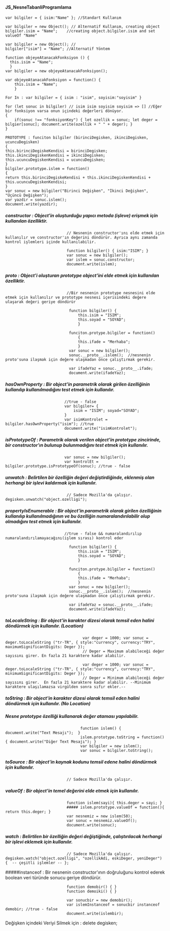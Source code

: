 #### JS_NesneTabanliProgramlama

    var bilgiler = { isim:"Name" }; //Standart Kullanım

    var bilgiler = new Object(); // Alternatif Kullanım, creating object
    bilgiler.isim = "Name";    //creating object.bilgiler.isim and set valueOf "Name"

    var bilgiler = new Object(); //
    bilgiler["isim"] = "Name"; //Alternatif Yöntem

    function objeyeAtanacakFonksiyon () {
      this.isim = "Name";
      }
    var bilgiler = new objeyeAtanacakFonksiyon();

    var objeyeAtanacakFonksiyon = function() {
        this.isim = "Name";
        }

    For In : var bilgiler = { isim : "isim", soyisim:"soyisim" }

    for (let sonuc in bilgiler) // isim isim soyisim soyisim => [] //Eğer bir fonksiyon varsa onun içindeki değerleri dönüyor. 
    {
        if(sonuc !== "fonksiyonKey") { let ozellik = sonuc; let deger = bilgier[sonuc]; document.write(ozellik + " " + deger); } 
    }

    PROTOTYPE : funciton bilgiler (birinciDegisken, ikinciDegisken, ucuncuDegisken) 
    { 
    this.birinciDegiskeKendisi = birinciDegisken; this.ikinciDegiskenKendisi = ikinciDegisken; this.ucuncuDegiskenKendisi = ucuncuDegisken; 
    }
    bilgiler.prototype.islem = function() 
    { 
    return this.birinciDegiskeKendisi + this.ikinciDegiskenKendisi + this.ucuncuDegiskenKendisi; 
    } 
    var sonuc = new bilgiler("Birinci Değişken", "İkinci Değişken", "Üçüncü Değişken"); 
    var yazdir = sonuc.islem(); 
    document.write(yazdir);

##### constructor            : Object'in oluşturduğu yapıcı metoda (işleve) erişmek için kullanılan özelliktir. 
                               // Nesnenin constructor'ını elde etmek için kullanılır ve constructor'ın değerini döndürür. Ayrıca aynı zamanda kontrol işlemleri içinde kullanılabilir.

                               function bilgiler() { isim:"ISIM"; }
                               var sonuc = new bilgiler();
                               var islem = sonuc.constructor; 
                               document.write(islem);  

##### __proto__              : Object'i oluşturan prototype object'ini elde etmek için kullanılan özelliktir. 
                               //Bir nesnenin prototype nesnesini elde etmek için kullanılır ve prototype nesnesi içerisindeki değere ulaşarak değeri geriye döndürür

                                function bilgiler() {
                                    this.isim = "ISIM";
                                    this.soyad = "SOYAD";
                                    }
                                    
                                funciton.protype.bilgiler = function() 
                                    {
                                    this.ifade = "Merhaba";
                                    }
                                var sonuc = new bilgiler();
                                sonuc.__proto__.islem();  //nesnenin proto'suna ilaşmak için değere ulaşmadan önce çalıştırmak gerekir.
                                
                                var ifadeYaz = sonuc.__proto__.ifade; 
                                document.write(ifadeYaz);



##### hasOwnProperty         : Bir object'in parametrik olarak girilen özelliğinin kullanılıp kullanılmadığını test etmek için kullanılır. 
                              //true - false
                              var bilgiler= {
                                  isim = "ISIM"; soyad="SOYAD";
                              }
                              var isimKontrolet = bilgiler.hasOwnProperty("isim"); //true
                              document.write("isimKontrolet");

##### isPrototypeOf          : Parametrik olarak verilen object'in prototype zincirinde, bir constructor'ın bulunup bulunmadığını test etmek için kullanılır.
                              var sonuc = new bilgiler();
                              var kontrolEt = bilgiler.prototype.isPrototypeOf(sonuc); //true - false

##### unwatch                : Belirtilen bir özelliğin değeri değiştirdiğinde, eklenmiş olan herhangi bir işlevi kaldırmak için kullanılır.
                               // Sadece Mozilla'da çalışır.   degisken.unwatch("object.ozelligi");
                               
##### propertyIsEnumerable   : Bir object'in parametrik olarak girilen özelliğinin kullanılıp kullanılmadığının ve bu özelliğin numaralandırılabilir olup olmadığını test etmek için kullanılır. 
                              //true - false && numaralandırılıp numaralandırılamayacağını(işlem sırası) kontrol eder

                                function bilgiler() {
                                    this.isim = "ISIM";
                                    this.soyad = "SOYAD";
                                    }
                                    
                                funciton.protype.bilgiler = function() 
                                    {
                                    this.ifade = "Merhaba";
                                    }
                                var sonuc = new bilgiler();
                                sonuc.__proto__.islem();  //nesnenin proto'suna ilaşmak için değere ulaşmadan önce çalıştırmak gerekir.
                                
                                var ifadeYaz = sonuc.__proto__.ifade; 
                                document.write(ifadeYaz);
                 
##### toLocaleString         : Bir object'in karakter dizesi olarak temsil eden halini döndürmek için kullanılır. (Location)  
                                      var deger = 1000; var sonuc = deger.toLocaleString ("tr-TR", { style:"currency", currency:"TRY", maximumSignificantDigits: Deger }); 
                                      // Deger = Maximum alabileceği değer sayısını girer. En fazla 21 karaktere kadar alabilir.

                                      var deger = 1000; var sonuc = deger.toLocaleString ("tr-TR", { style:"currency", currency:"TRY", minimumSignificantDigits: Deger });
                                      // Deger = Minimum alabileceği değer sayısını girer.  En fazla 21 karaktere kadar alabilir. --Minimum karaktere ulaşılamazsa virgülden sonra sıfır ekler.--

##### toString               : Bir object'in karakter dizesi olarak temsil eden halini döndürmek için kullanılır. (No Location)
#####                          Nesne prototype özelliği kullanarak değer ataması yapılabilir.
                                     function islem() { document.write("Text Mesajı");  }
                                     islem.prototype.toString = function() { document.write("Diğer Text Mesajı"); }
                                     var bilgiler = new islem();
                                     var sonuc = bilgiler.toString();

##### toSource               : Bir object'in kaynak kodunu temsil edene halini döndürmek için kullanılır.
                               // Sadece Mozilla'da çalışır. 

##### valueOf                : Bir object'in temel değerini elde etmek için kullanılır.
                               function islem(sayi){ this.deger = sayi; }
                               ##### islem.prototype.valueOf = function(){ return this.deger; }
                               var nesnemiz = new islem(50);
                               var sonuc = nesnemiz.valueOf();
                               document.write(sonuc);

##### watch                  : Belirtilen bir özelliğin değeri değiştiğinde, çalıştırılacak herhangi bir işlevi eklemek için kullanılır.
                               // Sadece Mozilla'da çalışır.  degisken.watch("object.ozelligi", "ozellikAdi, eskiDeger, yeniDeger") {  -- çeşitli işlemler -- };

#####instanceof              : Bir nesnenin constructor'ının doğruluğunu kontrol ederek boolean veri türünde sonucu geriye döndürür.

                               function demobir() { }
                               function demoiki() { }
                                 
                               var sonucbir = new demobir();
                               var islemInstanceof = sonucbir instanceof demobir; //true - false
                               document.write(islembir);

Değişken içindeki Veriyi Silmek için : delete degisken;

